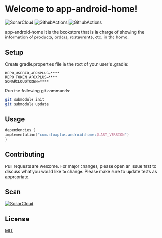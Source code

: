 # Welcome to app-android-home!

![SonarCloud](https://sonarcloud.io/api/project_badges/measure?project=afoxplus-app-android-home&metric=alert_status)
![GithubActions](https://github.com/afoxplus/app-android-home/actions/workflows/android_build.yml/badge.svg?branch=master)
![GithubActions](https://github.com/afoxplus/app-android-home/actions/workflows/android_deploy.yml/badge.svg?branch=master)

app-android-home It is the bookstore that is in charge of showing the information of products, orders, restaurants, etc. in the home.

## Setup

Create gradle.properties file in the root of your user's .gradle:

 ``` text 
 REPO_USERID_AFOXPLUS=****  
 REPO_TOKEN_AFOXPLUS=****  
 SONARCLOUDTOKEN=****   
 ```  

Run the following git commands:

```bash  
git submodule init
git submodule update
```  

## Usage

```kotlin  
dependencies {  
implementation("com.afoxplus.android:home:$LAST_VERSION")
}  
```  

## Contributing
Pull requests are welcome. For major changes, please open an issue first to discuss what you would like to change.
Please make sure to update tests as appropriate.

## Scan
[![SonarCloud](https://sonarcloud.io/images/project_badges/sonarcloud-white.svg)](https://sonarcloud.io/summary/new_code?id=afoxplus-app-android-home)

## License
[MIT](https://choosealicense.com/licenses/mit/)